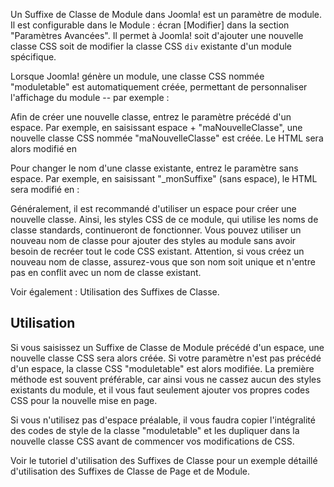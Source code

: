 <!-- Filename: Module_Class_Suffix / Display title: Suffixe de Classe de Module -->

Un Suffixe de Classe de Module dans Joomla! est un paramètre de module.
Il est configurable dans le Module : écran \[Modifier\] dans la section
"Paramètres Avancées". Il permet à Joomla! soit d'ajouter une nouvelle
classe CSS soit de modifier la classe CSS `div` existante d'un module
spécifique.

Lorsque Joomla! génère un module, une classe CSS nommée "moduletable"
est automatiquement créée, permettant de personnaliser l'affichage du
module -- par exemple :

Afin de créer une nouvelle classe, entrez le paramètre précédé d'un
espace. Par exemple, en saisissant espace + "maNouvelleClasse", une
nouvelle classe CSS nommée "maNouvelleClasse" est créée. Le HTML sera
alors modifié en

Pour changer le nom d'une classe existante, entrez le paramètre sans
espace. Par exemple, en saisissant "\_monSuffixe" (sans espace), le HTML
sera modifié en :

Généralement, il est recommandé d'utiliser un espace pour créer une
nouvelle classe. Ainsi, les styles CSS de ce module, qui utilise les
noms de classe standards, continueront de fonctionner. Vous pouvez
utiliser un nouveau nom de classe pour ajouter des styles au module sans
avoir besoin de recréer tout le code CSS existant. Attention, si vous
créez un nouveau nom de classe, assurez-vous que son nom soit unique et
n'entre pas en conflit avec un nom de classe existant.

Voir également :  Utilisation des Suffixes de
Classe.

## Utilisation

Si vous saisissez un Suffixe de Classe de Module précédé d'un espace,
une nouvelle classe CSS sera alors créée. Si votre paramètre n'est pas
précédé d'un espace, la classe CSS "moduletable" est alors modifiée. La
première méthode est souvent préférable, car ainsi vous ne cassez aucun
des styles existants du module, et il vous faut seulement ajouter vos
propres codes CSS pour la nouvelle mise en page.

Si vous n'utilisez pas d'espace préalable, il vous faudra copier
l'intégralité des codes de style de la classe "moduletable" et les
dupliquer dans la nouvelle classe CSS avant de commencer vos
modifications de CSS.

Voir  le tutoriel d'utilisation des Suffixes de
Classe
pour un exemple détaillé d'utilisation des Suffixes de Classe de Page et
de Module.
